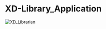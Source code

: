 # XD-Library_Application
![XD_Librarian](https://user-images.githubusercontent.com/71971464/121295775-3b34b580-c90d-11eb-845f-33f36ca3ed9b.png)
